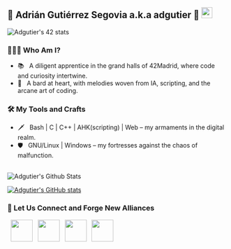 <h2> 🌟 Adrián Gutiérrez Segovia a.k.a adgutier 🌟 <img src="https://github.com/souvikguria98/souvikguria98/blob/master/Hi.gif" width="25"></h2>

![Adgutier's 42 stats](https://profile.intra.42.fr/users/adgutier)

<h3> 👨🏻‍💻 Who Am I? </h3>

- 📚 &nbsp; A diligent apprentice in the grand halls of 42Madrid, where code and curiosity intertwine.
- 🎼 &nbsp; A bard at heart, with melodies woven from IA, scripting, and the arcane art of coding.

<h3>🛠 My Tools and Crafts</h3>

- 🗡 &nbsp; Bash | C | C++ | AHK(scripting) | Web – my armaments in the digital realm.
- 🛡 &nbsp; GNU/Linux | Windows – my fortresses against the chaos of malfunction.

<br>

<img align="center" src="https://github-readme-stats.vercel.app/api?username=amsteradri&include_all_commits=true&count_private=true&show_icons=true&line_height=20&title_color=7A7ADB&icon_color=2234AE&text_color=D3D3D3&bg_color=0,000000,130F40" alt="Adgutier's Github Stats">

</br>

[![Adgutier's GitHub stats](https://github-readme-stats.vercel.app/api?username=amsteradri)](https://github.com/amsteradri/github-readme-stats)

<h3> 🤝 Let Us Connect and Forge New Alliances </h3>

<p>
&nbsp; <a href="https://profile.intra.42.fr/users/adgutier" target="_blank" rel="noopener noreferrer"><img src="https://profile.intra.42.fr/assets/42_logo-7dfc9110a5319a308863b96bda33cea995046d1731cebb735e41b16255106c12.svg" width="50" /></a>  
&nbsp; <a href="https://www.instagram.com/adrigutrzz_/" target="_blank" rel="noopener noreferrer"><img src="https://img.icons8.com/plasticine/100/000000/instagram-new.png" width="50" /></a>  
&nbsp; <a href="https://www.linkedin.com/in/adri%C3%A1n-gutierrez-segovia-1275a8165/" target="_blank" rel="noopener noreferrer"><img src="https://img.icons8.com/plasticine/100/000000/linkedin.png" width="50" /></a>
&nbsp; <a href="mailto:amsteradri@gmail.com" target="_blank" rel="noopener noreferrer"><img src="https://img.icons8.com/plasticine/100/000000/gmail.png"  width="50" /></a>
</p>

